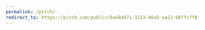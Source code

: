 ```yaml
---
permalink: /pitch/
redirect_to: https://pitch.com/public/6a484d71-3133-46a5-aa22-06ffcff8f2ab
---
```

